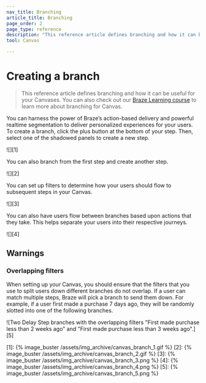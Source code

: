 ```yaml
---
nav_title: Branching
article_title: Branching
page_order: 2
page_type: reference
description: "This reference article defines branching and how it can be useful for your Canvases."
tool: Canvas

---
```


# Creating a branch

> This reference article defines branching and how it can be useful for your Canvases. You can also check out our [Braze Learning course](https://learning.braze.com/canvas-course) to learn more about branching for Canvas.

You can harness the power of Braze’s action-based delivery and powerful realtime segmentation to deliver personalized experiences for your users. To create a branch, click the <i class="fas fa-plus-circle"></i> plus button at the bottom of your step. Then, select one of the shadowed panels to create a new step.

![][1]

You can also branch from the first step and create another step.

![][2]

You can set up filters to determine how your users should flow to subsequent steps in your Canvas.

![][3]

You can also have users flow between branches based upon actions that they take. This helps separate your users into their respective journeys. 

![][4]

## Warnings

### Overlapping filters

When setting up your Canvas, you should ensure that the filters that you use to split users down different branches do not overlap. If a user can match multiple steps, Braze will pick a branch to send them down. For example, if a user first made a purchase 7 days ago, they will be randomly slotted into one of the following branches.

![Two Delay Step branches with the overlapping filters "First made purchase less than 2 weeks ago" and "First made purchase less than 3 weeks ago".][5]

[1]: {% image_buster /assets/img_archive/canvas_branch_1.gif %}
[2]: {% image_buster /assets/img_archive/canvas_branch_2.gif %}
[3]: {% image_buster /assets/img_archive/canvas_branch_3.png %}
[4]: {% image_buster /assets/img_archive/canvas_branch_4.png %}
[5]: {% image_buster /assets/img_archive/canvas_branch_5.png %}